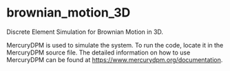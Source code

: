 # brownian_motion_3D
Discrete Element Simulation for Brownian Motion in 3D.

MercuryDPM is used to simulate the system. To run the code, locate it in the MercuryDPM source file. The detailed information on how to use MercuryDPM can be found at https://www.mercurydpm.org/documentation.
